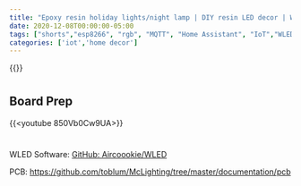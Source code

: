 ```yaml
---
title: "Epoxy resin holiday lights/night lamp | DIY resin LED decor | WLED"
date: 2020-12-08T00:00:00-05:00
tags: ["shorts","esp8266", "rgb", "MQTT", "Home Assistant", "IoT","WLED","epoxy","NeoPixels"]
categories: ['iot','home decor']
---
```


{{<youtube to39uU77fuo>}}

#

## Board Prep

{{<youtube 850Vb0Cw9UA>}}

#

WLED Software: [GitHub: Aircoookie/WLED](https://github.com/Aircoookie/WLED)

PCB: https://github.com/toblum/McLighting/tree/master/documentation/pcb